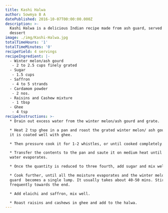 ```yaml
---
title: Kashi Halwa
author: Sowmya B A
datePublished: 2016-10-07T00:00:00.000Z
description: >-
  Kashi Halwa is a delicious Indian recipe made from ash guard, served hot as a
  dessert
image: ./img/Kashi-Halwa.jpg
totalTimeHours: '1'
totalTimeMinutes: '0'
recipeYield: 4 servings
recipeIngredient: |-
  - Winter melon/ash gourd
   - 2 to 2.5 cups finely grated
  - Sugar
   - 1.5 cups
  - Saffron
   - 4 to 5 strands
  - Cardamom powder
   - 2 nos.
  - Raisins and Cashew mixture
   - 1 tbsp
  - Ghee
   - 4 tsp
recipeInstructions: >-
  * Drain out excess water from the winter melon/ash gourd and grate.

  * Heat 2 tsp ghee in a pan and roast the grated winter melon/ ash gourd until
  it is coated well with ghee.

  * Then pressure cook it for 1-2 whistles, or until cooked completely.

  * Transfer the contents to the pan and saute it on medium heat until all the
  water evaporates.

  * Once the quantity is reduced to three fourth, add sugar and mix well.

  * Cook further, until all the moisture evaporates and the winter melon/ ash
  guard  becomes a single lump. It usually takes about 40-50 mins. Stir
  frequently towards the end.

  * Add elaichi and saffron, mix well.

  * Roast raisins and cashews in ghee and add to the halwa.
---
```




